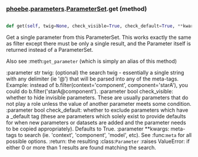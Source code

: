 ### [phoebe](phoebe.md).[parameters](phoebe.parameters.md).[ParameterSet](phoebe.parameters.ParameterSet.md).get (method)


```py

def get(self, twig=None, check_visible=True, check_default=True, **kwargs)

```



Get a single parameter from this ParameterSet.  This works exactly the
same as filter except there must be only a single result, and the Parameter
itself is returned instead of a ParameterSet.

Also see :meth:`get_parameter` (which is simply an alias of this method)

:parameter str twig: (optional) the search twig - essentially a single
        string with any delimiter (ie '@') that will be parsed
        into any of the meta-tags.  Example: instead of
        b.filter(context='component', component='starA'), you
        could do b.filter('starA@component').
:parameter bool check_visible: whether to hide invisible
        parameters.  These are usually parameters that do not
        play a role unless the value of another parameter meets
        some condition.
:parameter bool check_default: whether to exclude parameters which
        have a _default tag (these are parameters which solely exist
        to provide defaults for when new parameters or datasets are
        added and the parameter needs to be copied appropriately).
        Defaults to True.
:parameter **kwargs: meta-tags to search (ie. 'context', 'component',
        'model', etc).  See :func:`meta` for all possible options.
:return: the resulting :class:`Parameter`
:raises ValueError: if either 0 or more than 1 results are found
        matching the search.


